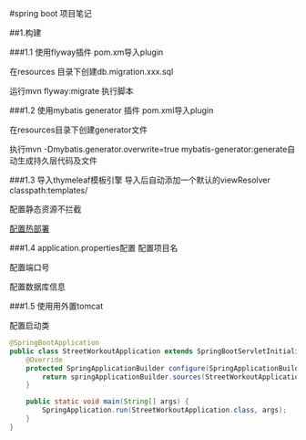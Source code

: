 #spring boot 项目笔记

##1.构建

###1.1 使用flyway插件
pom.xm导入plugin

在resources 目录下创建db.migration.xxx.sql

运行mvn flyway:migrate 执行脚本

###1.2 使用mybatis generator 插件
pom.xml导入plugin

在resources目录下创建generator文件

执行mvn -Dmybatis.generator.overwrite=true mybatis-generator:generate自动生成持久层代码及文件

###1.3 导入thymeleaf模板引擎
导入后自动添加一个默认的viewResolver classpath:templates/

配置静态资源不拦截

[配置热部署](https://www.cnblogs.com/aligege/p/9195544.html)

###1.4 application.properties配置
配置项目名

配置端口号

配置数据库信息

###1.5 使用用外置tomcat

配置启动类

```java
@SpringBootApplication
public class StreetWorkoutApplication extends SpringBootServletInitializer {
    @Override
    protected SpringApplicationBuilder configure(SpringApplicationBuilder springApplicationBuilder) {
        return springApplicationBuilder.sources(StreetWorkoutApplication.class);
    }

    public static void main(String[] args) {
        SpringApplication.run(StreetWorkoutApplication.class, args);
    }
}

```



